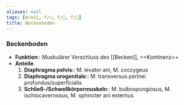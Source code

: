 ```yaml
---
aliases: null
tags: [m/m22, f/💀, f/🦩, f/🍆]
title: Beckenboden
---
```

### Beckenboden
- **Funktion**:: Muskulärer Verschluss des [[Becken]], ==Kontinenz==
- **Anteile**
	1. **Diaphragma pelvis**:: M. levator ani, M. coccygeus
	2. **Diaphragma urogenitale**:: M. transversus perinei profundus/superficialis
	3. **Schließ-/Schwellkörpermuskeln**:: M. bulbospongiosus, M. ischiocavernosus, M. sphincter ani externus